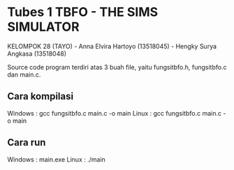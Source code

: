 # Tubes 1 TBFO - THE SIMS SIMULATOR
KELOMPOK 28 (TAYO) - Anna Elvira Hartoyo (13518045) - Hengky Surya Angkasa (13518048)

Source code program terdiri atas 3 buah file, yaitu fungsitbfo.h, fungsitbfo.c dan main.c.

## Cara kompilasi
Windows : gcc fungsitbfo.c main.c -o main
Linux : gcc fungsitbfo.c main.c -o main

## Cara run
Windows : main.exe
Linux : ./main
